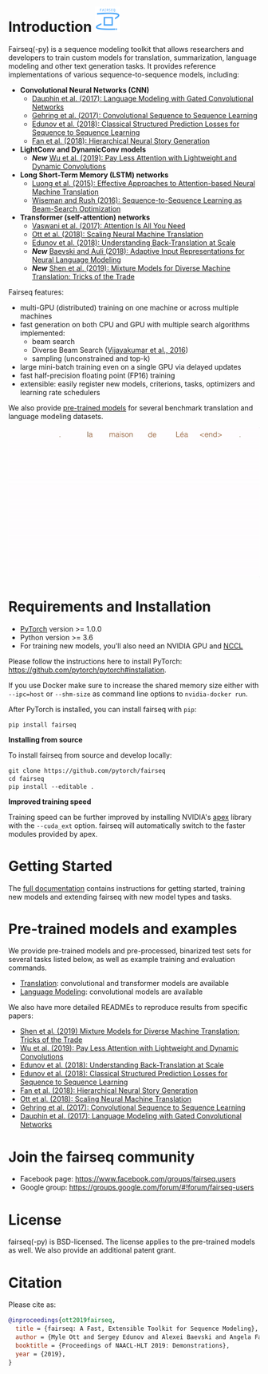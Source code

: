 # Introduction <img src="fairseq_logo.png" width="50"> 

Fairseq(-py) is a sequence modeling toolkit that allows researchers and
developers to train custom models for translation, summarization, language
modeling and other text generation tasks. It provides reference implementations
of various sequence-to-sequence models, including:
- **Convolutional Neural Networks (CNN)**
  - [Dauphin et al. (2017): Language Modeling with Gated Convolutional Networks](examples/language_model/conv_lm/README.md)
  - [Gehring et al. (2017): Convolutional Sequence to Sequence Learning](examples/conv_seq2seq/README.md)
  - [Edunov et al. (2018): Classical Structured Prediction Losses for Sequence to Sequence Learning](https://github.com/pytorch/fairseq/tree/classic_seqlevel)
  - [Fan et al. (2018): Hierarchical Neural Story Generation](examples/stories/README.md)
- **LightConv and DynamicConv models**
  - **_New_** [Wu et al. (2019): Pay Less Attention with Lightweight and Dynamic Convolutions](examples/pay_less_attention_paper/README.md)
- **Long Short-Term Memory (LSTM) networks**
  - [Luong et al. (2015): Effective Approaches to Attention-based Neural Machine Translation](https://arxiv.org/abs/1508.04025)
  - [Wiseman and Rush (2016): Sequence-to-Sequence Learning as Beam-Search Optimization](https://arxiv.org/abs/1606.02960)
- **Transformer (self-attention) networks**
  - [Vaswani et al. (2017): Attention Is All You Need](https://arxiv.org/abs/1706.03762)
  - [Ott et al. (2018): Scaling Neural Machine Translation](examples/scaling_nmt/README.md)
  - [Edunov et al. (2018): Understanding Back-Translation at Scale](examples/backtranslation/README.md)
  - **_New_** [Baevski and Auli (2018): Adaptive Input Representations for Neural Language Modeling](examples/language_model/transformer_lm/README.md)
  - **_New_** [Shen et al. (2019): Mixture Models for Diverse Machine Translation: Tricks of the Trade](examples/translation_moe/README.md)

Fairseq features:
- multi-GPU (distributed) training on one machine or across multiple machines
- fast generation on both CPU and GPU with multiple search algorithms implemented:
  - beam search
  - Diverse Beam Search ([Vijayakumar et al., 2016](https://arxiv.org/abs/1610.02424))
  - sampling (unconstrained and top-k)
- large mini-batch training even on a single GPU via delayed updates
- fast half-precision floating point (FP16) training
- extensible: easily register new models, criterions, tasks, optimizers and learning rate schedulers

We also provide [pre-trained models](#pre-trained-models-and-examples) for several benchmark
translation and language modeling datasets.

![Model](fairseq.gif)

# Requirements and Installation

* [PyTorch](http://pytorch.org/) version >= 1.0.0
* Python version >= 3.6
* For training new models, you'll also need an NVIDIA GPU and [NCCL](https://github.com/NVIDIA/nccl)

Please follow the instructions here to install PyTorch: https://github.com/pytorch/pytorch#installation.

If you use Docker make sure to increase the shared memory size either with
`--ipc=host` or `--shm-size` as command line options to `nvidia-docker run`.

After PyTorch is installed, you can install fairseq with `pip`:
```
pip install fairseq
```

**Installing from source**

To install fairseq from source and develop locally:
```
git clone https://github.com/pytorch/fairseq
cd fairseq
pip install --editable .
```

**Improved training speed**

Training speed can be further improved by installing NVIDIA's
[apex](https://github.com/NVIDIA/apex) library with the `--cuda_ext` option.
fairseq will automatically switch to the faster modules provided by apex.

# Getting Started

The [full documentation](https://fairseq.readthedocs.io/) contains instructions
for getting started, training new models and extending fairseq with new model
types and tasks.

# Pre-trained models and examples

We provide pre-trained models and pre-processed, binarized test sets for several tasks listed below,
as well as example training and evaluation commands.

- [Translation](examples/translation/README.md): convolutional and transformer models are available
- [Language Modeling](examples/language_model/README.md): convolutional models are available

We also have more detailed READMEs to reproduce results from specific papers:
- [Shen et al. (2019) Mixture Models for Diverse Machine Translation: Tricks of the Trade](examples/translation_moe/README.md)
- [Wu et al. (2019): Pay Less Attention with Lightweight and Dynamic Convolutions](examples/pay_less_attention_paper/README.md)
- [Edunov et al. (2018): Understanding Back-Translation at Scale](examples/backtranslation/README.md)
- [Edunov et al. (2018): Classical Structured Prediction Losses for Sequence to Sequence Learning](https://github.com/pytorch/fairseq/tree/classic_seqlevel)
- [Fan et al. (2018): Hierarchical Neural Story Generation](examples/stories/README.md)
- [Ott et al. (2018): Scaling Neural Machine Translation](examples/scaling_nmt/README.md)
- [Gehring et al. (2017): Convolutional Sequence to Sequence Learning](examples/conv_seq2seq/README.md)
- [Dauphin et al. (2017): Language Modeling with Gated Convolutional Networks](examples/language_model/conv_lm/README.md)

# Join the fairseq community

* Facebook page: https://www.facebook.com/groups/fairseq.users
* Google group: https://groups.google.com/forum/#!forum/fairseq-users

# License
fairseq(-py) is BSD-licensed.
The license applies to the pre-trained models as well.
We also provide an additional patent grant.

# Citation

Please cite as:

```bibtex
@inproceedings{ott2019fairseq,
  title = {fairseq: A Fast, Extensible Toolkit for Sequence Modeling},
  author = {Myle Ott and Sergey Edunov and Alexei Baevski and Angela Fan and Sam Gross and Nathan Ng and David Grangier and Michael Auli},
  booktitle = {Proceedings of NAACL-HLT 2019: Demonstrations},
  year = {2019},
}
```
